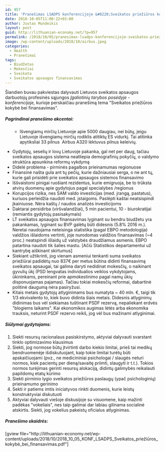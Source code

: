 ```yaml
---
id: 957
title: 'Pranešimas LSADPS konferencijoje &#8220;Sveikatos priežiūros kokybė bei finansavimas&#8221;'
date: 2018-10-05T11:00:22+03:00
author: Justas Mundeikis
layout: post
guid: http://lithuanian-economy.net/?p=957
permalink: /2018/10/05/pranesimas-lsadps-konferencijoje-sveikatos-prieziuros-kokybe-bei-finansavimas/
image: /wp-content/uploads/2018/10/airbus.jpeg
categories:
  - Health
  - Pranešimai
tags:
  - Biudžetas
  - Mokesčiai
  - Sveikata
  - Sveikatos apsaugos finansavimas
---
```

Šiandien buvau pakviestas dalyvauti Lietuvos sveikatos apsaugos darbuotojų profesinės sąjungos<em> Įgaliotinių tarybos posėdyje - konferencijoje, </em>kurioje perskaičiau pranešimą tema "Sveikatos priežiūros kokybė bei finansavimas".
<h5>Pagrindinai pranešimo akcentai:</h5>
<ul>
 	<li style="list-style-type: none;">
<ul>
 	<li>Išvengiamų mirčių Lietuvoje apie 5000 daugiau, nei būtų, jeigu Lietuvoje išvengiamų mirčių rodiklis atitiktų ES vidurkį. Tai atitinka apytiksliai 33 pilnus  Airbus A320 lėktuvus pilnus keleivių.</li>
</ul>
</li>
</ul>
<!--more-->
<ul>
 	<li>Gydytojų, seselių ir lovų Lietuvoje pakanka, gal net per daug, tačiau sveikatos apsaugos sistema neatliepia demografinių pokyčių, o valdymo struktūra apsunkina reformų vykdymą</li>
 	<li>Didelė problema - pirminės pagalbos prieinamumas regionuose</li>
 	<li>Finansinė našta gula ant tų pečių, kurie dažniausiai serga, o ne ant tų, kurie gali prisidėti prie sveikatos apsaugos sistemos finansavimo</li>
 	<li>Iššvaistomi pinigai ruošiant rezidentus, kurie emigruoja, be to trūksta atvirų duomenų apie gydytojus pagal specialybes /regionus</li>
 	<li>Korupcijos rizika, nes SAM valdo investicijas (med. įrangą, pastatus), kuriuos perleidžia naudoti med. įstaigoms. Paslėpti kaštai neatsispindi įkainiuose. Nėra kaštų / naudos analizės investicijoms</li>
 	<li>Daktarai persidirba (viršvalandžiai), 5 min pacientui, 10 - biurokratijai (remiantis gydytojų pasisakymais)</li>
 	<li>LT sveikatos apsaugos finansavimas lyginant su bendru biudžetu yra pakankamas, lyginant su BVP galėtų būti didesnis (5.8% 2016 m.). Neretai naudojama neteisinga statistika (pagal EBPO metodologija) valdžios išlaidoms vertinti, joje nurodomas valdžios finansavimas (~4 proc.) neatspindi išlaidų už valstybės draudžiamus asmenis. EBPO patartina naudoti tik šalies mastu. [Ačiū Statistikos departamentui už kantrybę aiškinant skirtumus]</li>
 	<li>Siekiant užtikrinti, jog vienam asmeniui tenkanti suma sveikatos priežiūrai padidėtų nuo 837€ per metus būtina didinti finansavimą sveikatos apsaugai, tai galima daryti nedidinat mokesčių, o naikinant gyvulių ūkį (PSD lengvatas individualios veiklos vykdytojams, ūkininkams, pereinant prie apmokestinimo pagal namų ūkių disponuojamas pajamas). Tačiau tokiai mokesčių reformai, dabartinė politinė daugumą nėra pasiryžusi.</li>
 	<li>Kitais metais gydytojų atlyginimams bus numatyta ~ 40 mln. €, taigi tik 1/3 ekvivalento to, kiek buvo didinta šiais metais. Didesnis atlyginimų didinimas bus vėl siekiamas tuštinant PSDF rezervą, nepaliekant erdvės "blogiems laikams". Kai ekonomikos augimas lėtės arba ekonomika trauksis, neturint PSDF rezervo reikš, jog vėl bus mažinami atlyginimai.</li>
</ul>
<h5>Siūlymai gydytojams:</h5>
<ol>
 	<li>Siekti resursų racionalaus pasiskirstymo, aktyviai dalyvauti svarstant tinklo optimizavimo klausimus</li>
 	<li>Siekti, jog normose būtų įtvirtinti darbo kiekio limitai, prieš tai medikų bendruomenėje išdiskutuojant, kaip tokie limitai turėtų būti apskaičiuojami (pvz., ne medicininiai psichologai / slaugės neturi normos, kiek pacientų per dieną/savaitę priimti, slaugyti ir t.t.). Tokios normos turėjimas gerinti resursų alokaciją, didintų galimybės reikalauti papildomų etatų kūrimo</li>
 	<li>Siekti pirminio lygio sveikatos priežiūros paslaugų (ypač psichologinių) prieinamumo gerinimo</li>
 	<li>Sekti ir patiems imtis iniciatyvos rinkti duomenis, kurie leistų konstruktyviai diskutuoti</li>
 	<li>Aktyviai dalyvauti viešoje diskusijoje su visuomene, kaip mažinti padėkas "vokeliais", nes taip galimai dar labiau gilinama socialinė atskirtis. Siekti, jog vokelius pakeistų oficialus atlyginimas.</li>
</ol>
<h5>Pranešimo skaidrės:</h5>
[gview file="http://lithuanian-economy.net/wp-content/uploads/2018/10/2018_10_05_KONF_LSADPS_Sveikatos_priežiūros_kokybė_bei_finansavimas.pdf"]